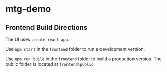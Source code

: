 # mtg-demo

## Frontend Build Directions

The UI uses `create-react-app`.

Use `npm start` in the `frontend` folder to run a development version.

Use `npm run build` in the `frontend` folder to build a production version.
The public folder is located at `frontend\public`.
